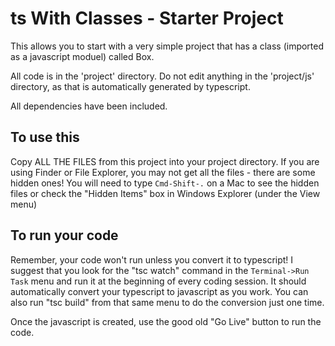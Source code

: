 # ts With Classes - Starter Project

This allows you to start with a very simple project that has a class (imported as a javascript moduel) called Box.

All code is in the 'project' directory. Do not edit anything in the 'project/js' directory, as that is automatically generated by typescript.

All dependencies have been included.

## To use this

Copy ALL THE FILES from this project into your project directory. If you are using Finder or File Explorer, you may not get all the files - there are some hidden ones! You will need to type `Cmd-Shift-.` on a Mac to see the hidden files or check the "Hidden Items" box in Windows Explorer (under the View menu)

## To run your code

Remember, your code won't run unless you convert it to typescript! I suggest that you look for the "tsc watch" command in the `Terminal->Run Task` menu and run it at the beginning of every coding session. It should automatically convert your typescript to javascript as you work. You can also run "tsc build" from that same menu to do the conversion just one time.

Once the javascript is created, use the good old "Go Live" button to run the code.
